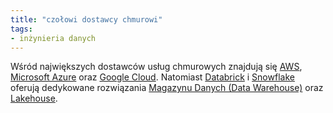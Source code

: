 ```yaml
---
title: "czołowi dostawcy chmurowi"
tags:
- inżynieria danych
---
```


Wśród największych dostawców usług chmurowych znajdują się [AWS](https://aws.amazon.com/), [Microsoft Azure](https://azure.microsoft.com/) oraz [Google Cloud](https://cloud.google.com/). Natomiast [Databrick](https://www.databricks.com/) i [Snowflake](https://www.snowflake.com/) oferują dedykowane rozwiązania [Magazynu Danych (Data Warehouse)](notes/data%20warehouse.md) oraz [Lakehouse](notes/data%20lakehouse.md).
